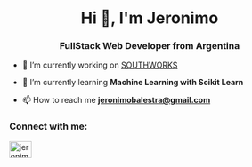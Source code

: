 <h1 align="center">Hi 👋, I'm Jeronimo</h1>
<h3 align="center">FullStack Web Developer from Argentina</h3>

- 🔭 I’m currently working on [SOUTHWORKS](https://southworks.com/)

- 🌱 I’m currently learning **Machine Learning with Scikit Learn**

- 📫 How to reach me **jeronimobalestra@gmail.com**

<h3 align="left">Connect with me:</h3>
<p align="left">
<a href="https://linkedin.com/in/jeronimo-balestra" target="blank"><img align="center" src="https://raw.githubusercontent.com/rahuldkjain/github-profile-readme-generator/master/src/images/icons/Social/linked-in-alt.svg" alt="jeronimo-balestra" height="30" width="40" /></a>
</p>
